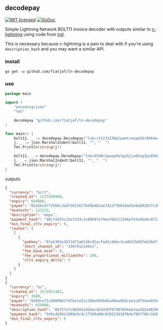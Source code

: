 decodepay
---------

[![MIT licensed](https://img.shields.io/badge/license-MIT-blue.svg)](https://github.com/fiatjaf/ln-decodepay/blob/master/LICENSE)
[![GoDoc](https://img.shields.io/badge/godoc-reference-blue.svg)](http://godoc.org/github.com/fiatjaf/ln-decodepay)

Simple Lightning Network BOLT11 invoice decoder with outputs similar to [c-lightning](https://github.com/ElementsProject/lightning/blob/master/doc/lightning-decodepay.7.txt) using code from [lnd](https://github.com/lightningnetwork/lnd).

This is necessary because c-lightning is a pain to deal with if you're using `description_hash` and you may want a similar API.

### install

```
go get -u github.com/fiatjaf/ln-decodepay
```

### use

```go
package main

import (
	"encoding/json"
	"fmt"

	decodepay "github.com/fiatjaf/ln-decodepay"
)

func main() {
	bolt11, _ := decodepay.Decodepay("lnbcrt1231230p1pwmtcwvpp56r8664wz9eer8s7gpw07084035gj2p40g0jxumq0ywhlafme8r8qdq8dahhqucxqyjw5qrzjqwjnq83cw0t35cfcepdvlmfvfw7ref949ds8avmd78gq3j7g8kza2pgvyuqqp9gqqyqqqqqqqqqqpjqqpynp4qg4kedljtpxr48exzd38vjd5qxh8gyhlkqg2gh56dyn90smf4sj77dgupy2xadwrcf3sw5u94s08wumvhvcx5fmyp807ekd5fmsrlfflyu56r3zp47jvn2gnjkw48qxr24gp8n4r5tkcr3xa7vmtv4gxh8fsqwuz53j")
	j, _ := json.MarshalIndent(bolt11, "", "  ")
	fmt.Println(string(j))

	bolt11, _ = decodepay.Decodepay("lnbc6540n1pwap9atpp52jwdhxg3pz89e8qh26dxpjfqz5nppak70xlhqmqks4jml0tckxashp5sm6h5lymne3d90kdy3pml9us0pr2kw4zktjgyps3h34hhl0tkv7sxqrrssnp4qdkuuuwgkqyk9ltmu8jjc297j3d5tfrw4pvvacwg7hdwqdwszavlw0gga08t3x85udljaqphq29lzz0me5lpcs6rrcxuee2nezrgyny7hyxktjle6ygvrzxffem2hd7e9qj2c2tpyxlcsg6w9skguxatdyxqpk6ru20")
	j, _ = json.MarshalIndent(bolt11, "", "  ")
	fmt.Println(string(j))
}
```

outputs

```json
{
  "currency": "bcrt",
  "created_at": 1572200908,
  "expiry": 604800,
  "payee": "022b6cb7f2584c3a9f2613627649b401ae7412ffb010a45e9a692657c369ac25ef",
  "msatoshi": 123123,
  "description": "oops",
  "payment_hash": "d0cfad55c22e7233c3c80b9fe79eaf8d112506af43e46e6c0f23affea77938ce",
  "min_final_cltv_expiry": 9,
  "routes": [
    [
      {
        "pubkey": "03a5301e3873d71a6138c85acfed2c4bbc3ca4b52b607eb36df1d008cbc83d85d5",
        "short_channel_id": "330791x149x1",
        "fee_base_msat": 0,
        "fee_proportional_millionths": 200,
        "cltv_expiry_delta": 9
      }
    ]
  ]
}
{
  "currency": "bc",
  "created_at": 1573951403,
  "expiry": 3600,
  "payee": "036dce71c8b00962fd7be1e52c28be945b45a46ea858cee1c8f5dae035d01759f7",
  "msatoshi": 654000,
  "description_hash": "86f57a7c9b9e62d2becd2443bf97907846ab3aa2b2e4820611bc6b7bfdebb33d",
  "payment_hash": "549cdb9911088e5c9c17569a60c920152610f6de79bf706c168565bfbd78b1bb",
  "min_final_cltv_expiry": 9
}
```
